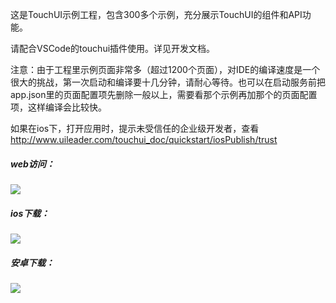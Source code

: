 这是TouchUI示例工程，包含300多个示例，充分展示TouchUI的组件和API功能。

请配合VSCode的touchui插件使用。详见开发文档。

注意：由于工程里示例页面非常多（超过1200个页面），对IDE的编译速度是一个很大的挑战，第一次启动和编译要十几分钟，请耐心等待。也可以在启动服务前把app.json里的页面配置项先删除一般以上，需要看那个示例再加那个的页面配置项，这样编译会比较快。

如果在ios下，打开应用时，提示未受信任的企业级开发者，查看 <a herf="http://www.uileader.com/touchui_doc/quickstart/iosPublish/trust" target="_blank">http://www.uileader.com/touchui_doc/quickstart/iosPublish/trust</a>



##### web访问：

 <img src="http://images.uileader.com/20180113/d6a59884-1975-467c-bad9-f356573701c8.png" />

##### ios下载：

 <img src="http://images.uileader.com/20180113/d377d04a-4dc1-4e8c-8ed8-a5d46ce7e41f.png" />

##### 安卓下载：

 <img src="http://images.uileader.com/20180113/d3550b65-39ec-4eef-898c-16e0bce0c23a.png" />